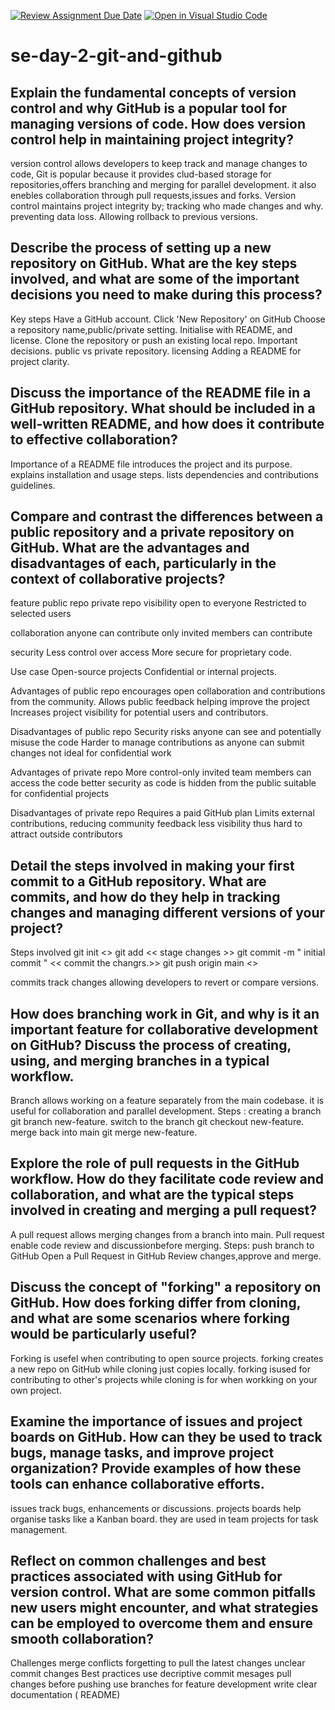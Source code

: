 [![Review Assignment Due Date](https://classroom.github.com/assets/deadline-readme-button-22041afd0340ce965d47ae6ef1cefeee28c7c493a6346c4f15d667ab976d596c.svg)](https://classroom.github.com/a/8wgCKhpZ)
[![Open in Visual Studio Code](https://classroom.github.com/assets/open-in-vscode-2e0aaae1b6195c2367325f4f02e2d04e9abb55f0b24a779b69b11b9e10269abc.svg)](https://classroom.github.com/online_ide?assignment_repo_id=18398444&assignment_repo_type=AssignmentRepo)
# se-day-2-git-and-github
## Explain the fundamental concepts of version control and why GitHub is a popular tool for managing versions of code. How does version control help in maintaining project integrity? 
version control allows developers to keep track and manage changes to code, Git is popular because it provides clud-based storage for repositories,offers branching and merging for parallel development.
it also enebles collaboration through pull requests,issues and forks.
Version control maintains project integrity by;
 tracking who made changes and why.
 preventing data loss.
 Allowing rollback to previous versions.

## Describe the process of setting up a new repository on GitHub. What are the key steps involved, and what are some of the important decisions you need to make during this process?
Key steps
  Have a GitHub account.
  Click 'New Repository' on GitHub
  Choose a repository name,public/private setting.
  Initialise with README, and license.
  Clone the repository or push an existing local repo.
Important decisions.
  public vs private repository.
  licensing
  Adding a README for project clarity.

## Discuss the importance of the README file in a GitHub repository. What should be included in a well-written README, and how does it contribute to effective collaboration?
Importance of a README file
   introduces the project and its purpose.
   explains installation and usage steps.
   lists dependencies and contributions guidelines.

## Compare and contrast the differences between a public repository and a private repository on GitHub. What are the advantages and disadvantages of each, particularly in the context of collaborative projects?
  feature                                         public repo                                            private repo
  visibility                                 open to everyone                                        Restricted to selected users

  collaboration                           anyone can contribute                                   only invited members can contribute

  security                               Less control over access                                      More secure for proprietary code.

  Use case                              Open-source projects                                           Confidential or internal projects.

Advantages of public repo
  encourages open collaboration and contributions from the community.
  Allows public feedback helping improve the project
  Increases project visibility for potential users and contributors.
  
Disadvantages of public repo
   Security risks anyone can see and potentially misuse the code
   Harder to manage contributions as anyone can submit changes
   not ideal for confidential work

Advantages of private repo
  More control-only invited team members can access the code
  better security as code is hidden from the public
  suitable for confidential projects

Disadvantages of private repo
 Requires a paid GitHub plan
 Limits external contributions, reducing community feedback
 less visibility thus hard to attract outside contributors
  
  
## Detail the steps involved in making your first commit to a GitHub repository. What are commits, and how do they help in tracking changes and managing different versions of your project?
Steps involved
  git init <<initialize Git in a directory>>
  git add << stage  changes >>
  git commit -m " initial commit " << commit the changrs.>>
  git push origin main <<push changes to github>>

commits track changes allowing developers to revert or compare versions.
## How does branching work in Git, and why is it an important feature for collaborative development on GitHub? Discuss the process of creating, using, and merging branches in a typical workflow.
Branch allows working on a feature separately from the main codebase.
it is useful for collaboration and parallel development.
Steps :  creating a branch git branch new-feature.
         switch to the branch git checkout new-feature.
         merge back into main git merge new-feature.

## Explore the role of pull requests in the GitHub workflow. How do they facilitate code review and collaboration, and what are the typical steps involved in creating and merging a pull request?
A pull  request allows merging changes from a branch into main.
Pull request enable code review and discussionbefore merging.
 Steps: push branch to GitHub
        Open a Pull Request in GitHub
        Review changes,approve and merge.

## Discuss the concept of "forking" a repository on GitHub. How does forking differ from cloning, and what are some scenarios where forking would be particularly useful?
Forking is usefel when contributing to open source projects.
forking  creates a new repo on GitHub while cloning just copies locally.
forking isused for contributing to other's projects while cloning is for when workking on your own project.

## Examine the importance of issues and project boards on GitHub. How can they be used to track bugs, manage tasks, and improve project organization? Provide examples of how these tools can enhance collaborative efforts.
issues track bugs, enhancements or discussions.
projects boards help organise tasks like a Kanban board.
they are used in team projects for task management.

## Reflect on common challenges and best practices associated with using GitHub for version control. What are some common pitfalls new users might encounter, and what strategies can be employed to overcome them and ensure smooth collaboration?
Challenges
 merge conflicts
 forgetting to pull the latest changes
 unclear commit changes
Best practices
 use decriptive commit mesages
 pull changes before pushing
 use branches for feature development
 write clear documentation ( README)
